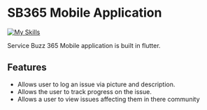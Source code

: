 # SB365 Mobile Application

[![My Skills](https://skillicons.dev/icons?i=flutter,dart)](https://skillicons.dev)

Service Buzz 365 Mobile application is built in flutter. 

## Features
- Allows user to log an issue via picture and description.
- Allows the user to track progress on the issue.
- Allows a user to view issues affecting them in there community



